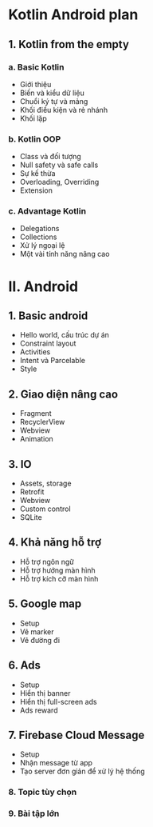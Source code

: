 # Kotlin Android plan

## 1. Kotlin from the empty

### a. Basic Kotlin

- Giới thiệu
- Biến và kiểu dữ liệu
- Chuổi ký tự và mảng
- Khối điều kiện và rẻ nhánh
- Khối lặp

### b. Kotlin OOP
- Class và đối tượng
- Null safety và safe calls
- Sự kế thừa
- Overloading, Overriding
- Extension

### c. Advantage Kotlin
- Delegations
- Collections
- Xử lý ngoại lệ
- Một vài tính năng nâng cao

# II. Android

## 1. Basic android
- Hello world, cấu trúc dự án
- Constraint layout
- Activities
- Intent và Parcelable
- Style

## 2. Giao diện nâng cao
- Fragment
- RecyclerView
- Webview 
- Animation

## 3. IO
- Assets, storage
- Retrofit
- Webview
- Custom control
- SQLite

## 4. Khả năng hỗ trợ
- Hỗ trợ ngôn ngữ
- Hỗ trợ hướng màn hình
- Hỗ trợ kích cỡ màn hình

## 5. Google map
- Setup
- Vẽ marker
- Vẽ đường đi

## 6. Ads
- Setup
- Hiển thị banner
- Hiển thị full-screen ads
- Ads reward

## 7. Firebase Cloud Message
- Setup
- Nhận message từ app
- Tạo server đơn giản để xử lý hệ thống

### 8. Topic tùy chọn
### 9. Bài tập lớn
